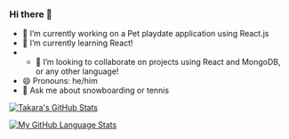 ### Hi there 👋

- 🔭 I’m currently working on a Pet playdate application using React.js
- 🌱 I’m currently learning React!
- - 👯 I’m looking to collaborate on projects using React and MongoDB, or any other language!
- 😄 Pronouns: he/him
- 💬 Ask me about snowboarding or tennis

[![Takara's GitHub Stats](https://github-readme-stats.vercel.app/api/?username=truont2&count_private=true&theme=tokyonight&showicons=true)]()

[![My GitHub Language Stats](https://github-readme-stats.vercel.app/api/top-langs/?username=truont2&show_icons=true&layout=compact&theme=tokyonight)]()
<!--
**truont2/truont2** is a ✨ _special_ ✨ repository because its `README.md` (this file) appears on your GitHub profile.

Here are some ideas to get you started:

- 🔭 I’m currently working on ...
- 🌱 I’m currently learning ...
- 👯 I’m looking to collaborate on ...
- 🤔 I’m looking for help with ...
- 💬 Ask me about ...
- 📫 How to reach me: ...
- 😄 Pronouns: ...
- ⚡ Fun fact: ...
-->
